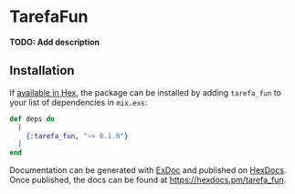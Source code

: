 # TarefaFun

**TODO: Add description**

## Installation

If [available in Hex](https://hex.pm/docs/publish), the package can be installed
by adding `tarefa_fun` to your list of dependencies in `mix.exs`:

```elixir
def deps do
  [
    {:tarefa_fun, "~> 0.1.0"}
  ]
end
```

Documentation can be generated with [ExDoc](https://github.com/elixir-lang/ex_doc)
and published on [HexDocs](https://hexdocs.pm). Once published, the docs can
be found at <https://hexdocs.pm/tarefa_fun>.

